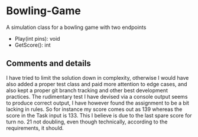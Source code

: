 # Bowling-Game
A simulation class for a bowling game with two endpoints
 - Play(int pins): void
 - GetScore(): int

## Comments and details
I have tried to limit the solution down in complexity, otherwise I would have also added a proper test class and paid more attention to edge cases, and also kept a 
proper git branch tracking and other best development practices.
The rudimentary test I have devised via a console output seems to produce correct output, I have however found the assignment to be a bit
lacking in rules. So for instance my score comes out as 139 whereas the score in the Task input is 133.
This I believe is due to the last spare score for turn no. 21 not doubling, even though technically, according to the requirements, it should.

